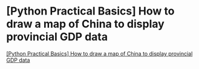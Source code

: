 # [Python Practical Basics] How to draw a map of China to display provincial GDP data
[[Python Practical Basics] How to draw a map of China to display provincial GDP data](https://aiwithcloud.com/2022/09/16/python_practical_basics_how_to_draw_a_map_of_china_to_display_provincial_gdp_data/)